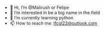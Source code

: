 - 👋 Hi, I’m @Malirush or Felipe
- 👀 I’m interested in be a big name in the field
- 🌱 I’m currently learning python 
- 📫 How to reach me: lfcgl22@outlook.com

<!---
Malirush/Malirush is a ✨ special ✨ repository because its `README.md` (this file) appears on your GitHub profile.
You can click the Preview link to take a look at your changes.
--->
